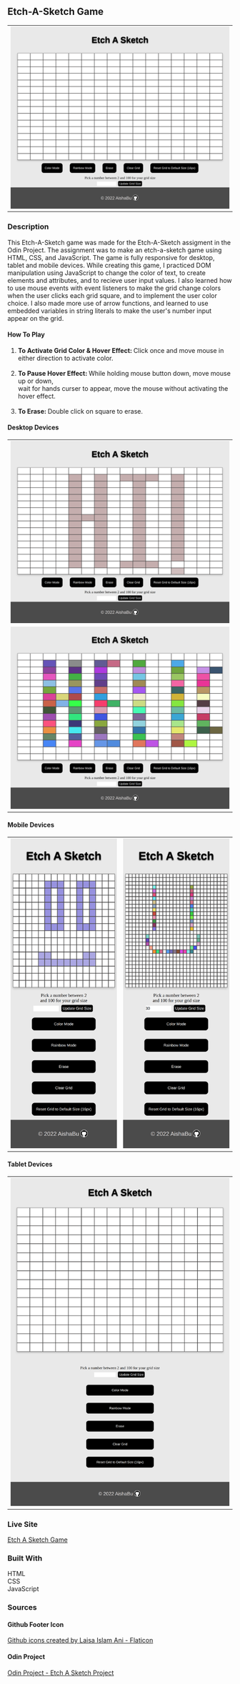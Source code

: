 ## Etch-A-Sketch Game

<table>
    <tr>
    <td><img src="./eas-images/eas-readme-desktopone.png"></td>
    </tr>
</table>

### Description
This Etch-A-Sketch game was made for the Etch-A-Sketch assigment in the Odin Project. The assignment was to make an etch-a-sketch game using HTML, CSS, and JavaScript. The game is fully responsive for desktop, tablet and mobile devices. While creating this game, I practiced DOM manipulation using JavaScript to change the color of text, to create elements and attributes, and to recieve  user input values. I also learned how to use mouse events with event listeners to make the grid change colors when the user clicks each grid square, and to implement the user color choice. I also made more use of arrow functions, and learned to use embedded variables in string literals to make the user's number input appear on the grid. 

#### How To Play
<ol>
<li><b>To Activate Grid Color & Hover Effect: </b> Click once and move mouse in either direction to activate color.</li>
<br>
<li><b>To Pause Hover Effect: </b> While holding mouse button down, move mouse up or down, <br> wait for hands curser to appear, move the mouse without activating the hover effect.</li>
<br>
<li><b>To Erase: </b> Double click on square to erase.</li>
</ol>


#### Desktop Devices
<table>
    <tr><td><img src="./eas-images/eas-readme-desktoptwo.png"></td></tr>
    <tr><td><img src="./eas-images/eas-readme-desktopthree.png"></td></tr>
</table>

#### Mobile Devices
<table>
    <tr>
    <td><img src="./eas-images/eas-readme-mobileone.png"></td>
    <td><img src="./eas-images/eas-readme-mobiletwo.png"></td>
     </tr>
</table>

#### Tablet Devices
<table>
    <tr><td><img src="./eas-images/eas-readme-tabletone.png"></td></tr>
</table>

### Live Site
[Etch A Sketch Game]( https://aishabu.github.io/etch-a-sketch/)

### Built With 
HTML <br>
CSS<br>
JavaScript<br>

### Sources

#### Github Footer Icon 
<a href="https://www.flaticon.com/free-icons/github" title="github icons">Github icons created by Laisa Islam Ani - Flaticon</a>

#### Odin Project
[Odin Project - Etch A Sketch Project](https://www.theodinproject.com/lessons/foundations-etch-a-sketch)

